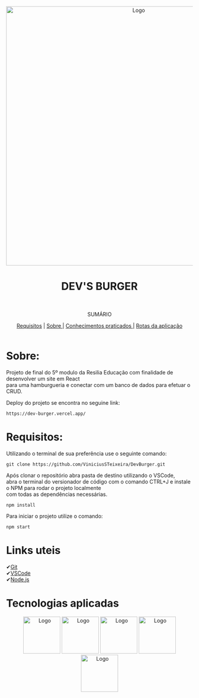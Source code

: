 <br />
<p align="center">
    <img src="./readme-img/bfb85a3f88168ed6c5eaf931e6831f76.gif" alt="Logo" width="700">

  <h1 align="center">DEV'S BURGER</h1 align="center">
 <br />
  <p align="center">SUMÁRIO<p align="center">
  <a href="#Requisitos">Requisitos</a> |
  <a href="#sobre"> Sobre </a> |
  <a href="#conhecimentos-praticados"> Conhecimentos praticados </a> |
  <a href="#rotas-da-aplicação"> Rotas da aplicação </a> 
       <br />
    <br />
  </p>
</p>

# Sobre:

Projeto de final do 5º modulo da Resilia Educação com finalidade de desenvolver um site em React <br>
para uma hamburgueria e conectar com um banco de dados para efetuar o CRUD.

Deploy do projeto se encontra no seguine link:

```https://dev-burger.vercel.app/```

# Requisitos:

Utilizando o terminal de sua preferência use o seguinte comando:

`git clone https://github.com/ViniciusSTeixeira/DevBurger.git`

Após clonar o repositório abra pasta de destino utilizando o VSCode,<br>
abra o terminal do versionador de código com o comando CTRL+J e instale o NPM para rodar o projeto localmente<br>
com todas as dependências necessárias.

`npm install`

Para iniciar o projeto utilize o comando:

`npm start`

# Links uteis

✔[Git](https://git-scm.com) <br>
✔[VSCode](https://code.visualstudio.com/) <br>
✔[Node.js](https://nodejs.org/en/) <br>

# Tecnologias aplicadas
<div flex-direction="row" align="center" justify-content="space-around">
<img src="./readme-img/logo-javascript-png-transparent-logo-javascript-images-892775.png" alt="Logo" width="100">
<img src="./readme-img/node-js.png" alt="Logo" width="100">
<img src="./readme-img/react-icon-221711.png" alt="Logo" width="100">
<img src="./readme-img/mongodb-atlas-hits-amazon-web-services-marketplace-leaf-plant-balloon-sprout-transparent-png-2110680.png" alt="Logo" width="100">
<img src="./readme-img/pngegg.png" alt="Logo" width="100">
</div>
